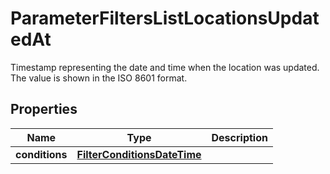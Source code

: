 

# ParameterFiltersListLocationsUpdatedAt

Timestamp representing the date and time when the location was updated. The value is shown in the ISO 8601 format.

## Properties

| Name | Type | Description |
|------------ | ------------- | ------------- |
|**conditions** | [**FilterConditionsDateTime**](FilterConditionsDateTime.md) |  |




